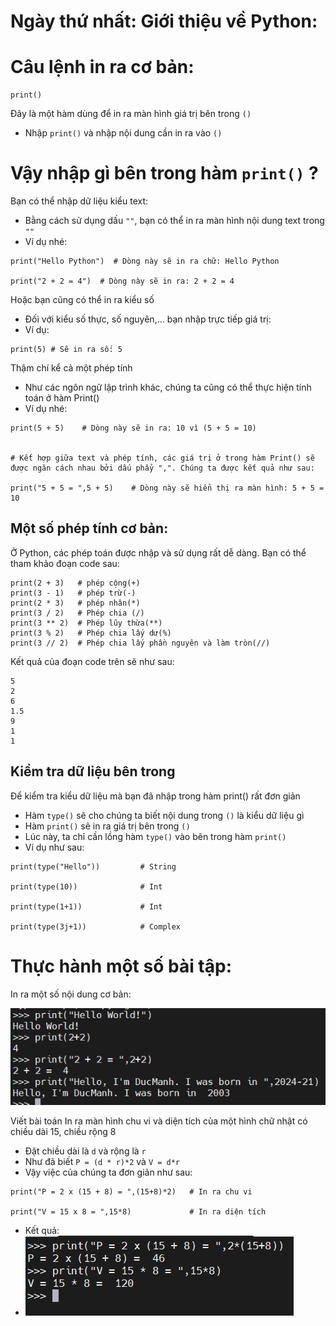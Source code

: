 # Ngày thứ nhất: Giới thiệu về Python:

# Câu lệnh in ra cơ bản:
```
print()
```
Đây là một hàm dùng để in ra màn hình giá trị bên trong `()`
- Nhập `print()` và nhập nội dung cần in ra vào `()`

# Vậy nhập gì bên trong hàm `print()` ? 
Bạn có thể nhập dữ liệu kiểu text:
- Bằng cách sử dụng dấu `""`, bạn có thể in ra màn hình nội dung text trong `""`
- Ví dụ nhé:
```
print("Hello Python")  # Dòng này sẽ in ra chữ: Hello Python

print("2 + 2 = 4")  # Dòng này sẽ in ra: 2 + 2 = 4
```

Hoặc bạn cũng có thể in ra kiểu số
- Đối với kiểu số thực, số nguyên,... bạn nhập trực tiếp giá trị:
- Ví dụ:
```
print(5) # Sẽ in ra số: 5
```

Thậm chí kể cả một phép tính
- Như các ngôn ngữ lập trình khác, chúng ta cũng có thể thực hiện tính toán ở hàm Print()
- Ví dụ nhé:
```
print(5 + 5)    # Dòng này sẽ in ra: 10 vì (5 + 5 = 10)


# Kết hợp giữa text và phép tính, các giá trị ở trong hàm Print() sẽ được ngăn cách nhau bởi dấu phẩy ",". Chúng ta được kết quả như sau:

print("5 + 5 = ",5 + 5)    # Dòng này sẽ hiển thị ra màn hình: 5 + 5 = 10
```
## Một số phép tính cơ bản:
Ở Python, các phép toán được nhập và sử dụng rất dễ dàng. Bạn có thể tham khảo đoạn code sau:
```
print(2 + 3)   # phép cộng(+)
print(3 - 1)   # phép trừ(-)
print(2 * 3)   # phép nhân(*)
print(3 / 2)   # Phép chia (/)
print(3 ** 2)  # Phép lũy thừa(**)
print(3 % 2)   # Phép chia lấy dư(%)
print(3 // 2)  # Phép chia lấy phần nguyên và làm tròn(//)
```
Kết quả của đoạn code trên sẽ như sau:
```
5
2
6
1.5
9
1
1
```
## Kiểm tra dữ liệu bên trong
Để kiểm tra kiểu dữ liệu mà bạn đã nhập trong hàm print() rất đơn giản
- Hàm `type()` sẽ cho chúng ta biết nội dung trong `()` là kiểu dữ liệu gì
- Hàm `print()` sẽ in ra giá trị bên trong `()`
- Lúc này, ta chỉ cần lồng hàm `type()` vào bên trong hàm `print()`
- Ví dụ như sau:
```
print(type("Hello"))         # String 

print(type(10))              # Int

print(type(1+1))             # Int

print(type(3j+1))            # Complex
```

# Thực hành một số bài tập:
In ra một số nội dung cơ bản: 

![](/Anh/Screenshot_431.png)

Viết bài toán In ra màn hình chu vi và diện tích của một hình chữ nhật có chiều dài 15, chiều rộng 8
- Đặt chiều dài là `d` và rộng là `r`
- Như đã biết `P = (d * r)*2` và `V = d*r`
- Vậy việc của chúng ta đơn giản như sau:
```
print("P = 2 x (15 + 8) = ",(15+8)*2)   # In ra chu vi

print("V = 15 x 8 = ",15*8)             # In ra diện tích
```
- Kết quả:
- ![](/Anh/Screenshot_432.png)
